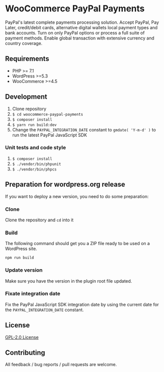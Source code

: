 # WooCommerce PayPal Payments

PayPal's latest complete payments processing solution. Accept PayPal, Pay Later, credit/debit cards, alternative digital wallets local payment types and bank accounts. Turn on only PayPal options or process a full suite of payment methods. Enable global transaction with extensive currency and country coverage.

## Requirements

* PHP >= 7.1
* WordPress >=5.3
* WooCommerce >=4.5

## Development

1. Clone repository
2. `$ cd woocommerce-paypal-payments`
3. `$ composer install`
4. `$ yarn run build:dev`
5. Change the `PAYPAL_INTEGRATION_DATE` constant to `gmdate( 'Y-m-d' )` to run the latest PayPal JavaScript SDK

### Unit tests and code style

1. `$ composer install`
2. `$ ./vendor/bin/phpunit`
3. `$ ./vendor/bin/phpcs`

## Preparation for wordpress.org release

If you want to deploy a new version, you need to do some preparation:

### Clone

Clone the repository and `cd` into it

### Build

The following command should get you a ZIP file ready to be used on a WordPress site.

```
npm run build
```

### Update version

Make sure you have the version in the plugin root file updated.

### Fixate integration date

Fix the PayPal JavaScript SDK integration date by using the current date for the `PAYPAL_INTEGRATION_DATE` constant.

## License

[GPL-2.0 License](LICENSE)

## Contributing

All feedback / bug reports / pull requests are welcome.
